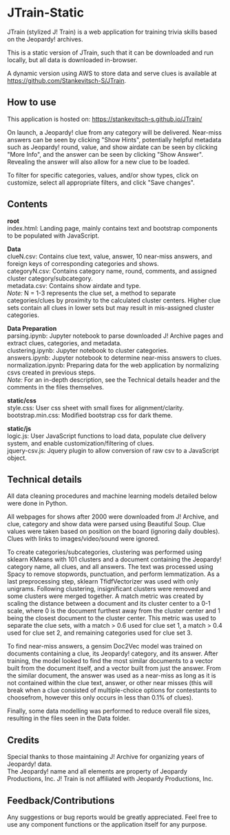 # JTrain-Static

JTrain (stylized J! Train) is a web application for training trivia skills based on the Jeopardy! archives.

This is a static version of JTrain, such that it can be downloaded and run locally, but all data is downloaded in-browser.

A dynamic version using AWS to store data and serve clues is available at https://github.com/Stankevitsch-S/JTrain.

## How to use

This application is hosted on: https://stankevitsch-s.github.io/JTrain/

On launch, a Jeopardy! clue from any category will be delivered. Near-miss answers can be seen by clicking "Show Hints", potentially helpful metadata such as Jeopardy! round, value, and show airdate can be seen by clicking "More Info", and the answer can be seen by clicking "Show Answer". Revealing the answer will also allow for a new clue to be loaded.<br>

To filter for specific categories, values, and/or show types, click on customize, select all appropriate filters, and click "Save changes". 

## Contents

**root**<br>
index.html: Landing page, mainly contains text and bootstrap components to be populated with JavaScript.<br>

**Data**<br>
clueN.csv: Contains clue text, value, answer, 10 near-miss answers, and foreign keys of corresponding categories and shows.<br>
categoryN.csv: Contains category name, round, comments, and assigned cluster category/subcategory.<br>
metadata.csv: Contains show airdate and type.<br>
*Note:* N = 1-3 represents the clue set, a method to separate categories/clues by proximity to the calculated cluster centers. Higher clue sets contain all clues in lower sets but may result in mis-assigned cluster categories.<br>

**Data Preparation**<br>
parsing.ipynb: Jupyter notebook to parse downloaded J! Archive pages and extract clues, categories, and metadata.<br>
clustering.ipynb: Jupyter notebook to cluster categories.<br>
answers.ipynb: Jupyter notebook to determine near-miss answers to clues.<br>
normalization.ipynb: Preparing data for the web application by normalizing csvs created in previous steps.<br>
*Note:* For an in-depth description, see the Technical details header and the comments in the files themselves.<br>

**static/css**<br>
style.css: User css sheet with small fixes for alignment/clarity.<br>
bootstrap.min.css: Modified bootstrap css for dark theme.<br>

**static/js**<br>
logic.js: User JavaScript functions to load data, populate clue delivery system, and enable customization/filtering of clues.<br>
jquery-csv.js: Jquery plugin to allow conversion of raw csv to a JavaScript object.<br>

## Technical details

All data cleaning procedures and machine learning models detailed below were done in Python.

All webpages for shows after 2000 were downloaded from J! Archive, and clue, category and show data were parsed using Beautiful Soup. Clue values were taken based on position on the board (ignoring daily doubles). Clues with links to images/video/sound were ignored.

To create categories/subcategories, clustering was performed using sklearn KMeans with 101 clusters and a document containing the Jeopardy! category name, all clues, and all answers. The text was processed using Spacy to remove stopwords, punctuation, and perform lemmatization. As a last preprocessing step, sklearn TfidfVectorizer was used with only unigrams. Following clustering, insignificant clusters were removed and some clusters were merged together. A match metric was created by scaling the distance between a document and its cluster center to a 0-1 scale, where 0 is the document furthest away from the cluster center and 1 being the closest document to the cluster center. This metric was used to separate the clue sets, with a match > 0.6 used for clue set 1, a match > 0.4 used for clue set 2, and remaining categories used for clue set 3.

To find near-miss answers, a gensim Doc2Vec model was trained on documents containing a clue, its Jeopardy! category, and its answer. After training, the model looked to find the most similar documents to a vector built from the document itself, and a vector built from just the answer. From the similar document, the answer was used as a near-miss as long as it is not contained within the clue text, answer, or other near misses (this will break when a clue consisted of multiple-choice options for contestants to choosefrom, however this only occurs in less than 0.1% of clues). 

Finally, some data modelling was performed to reduce overall file sizes, resulting in the files seen in the Data folder.

## Credits

Special thanks to those maintaining J! Archive for organizing years of Jeopardy! data.<br>
The Jeopardy! name and all elements are property of Jeopardy Productions, Inc. J! Train is not affiliated with Jeopardy Productions, Inc.

## Feedback/Contributions

Any suggestions or bug reports would be greatly appreciated. Feel free to use any component functions or the application itself for any purpose.
